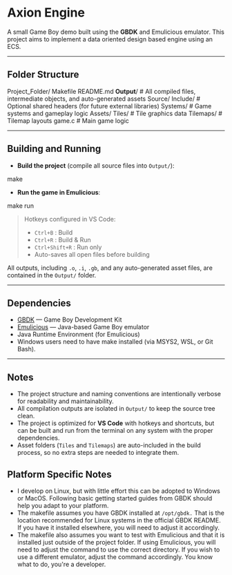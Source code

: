 # Axion Engine

A small Game Boy demo built using the **GBDK** and Emulicious emulator.
This project aims to implement a data oriented design based engine using an ECS.

---

## Folder Structure

Project_Folder/
  Makefile
  README.md
  **Output**/                # All compiled files, intermediate objects, and auto-generated assets
  Source/
    Include/             # Optional shared headers (for future external libraries)
    Systems/             # Game systems and gameplay logic
    Assets/
      Tiles/             # Tile graphics data
      Tilemaps/          # Tilemap layouts
    game.c               # Main game logic

---

## Building and Running

- **Build the project** (compile all source files into `Output/`):

make

- **Run the game in Emulicious**:

make run

> Hotkeys configured in VS Code:
> - `Ctrl+B` : Build 
> - `Ctrl+R` : Build & Run  
> - `Ctrl+Shift+R` : Run only  
> - Auto-saves all open files before building  

All outputs, including `.o`, `.i`, `.gb`, and any auto-generated asset files, are contained in the `Output/` folder.

---

## Dependencies

- [GBDK](https://gbdk-2020.github.io/) — Game Boy Development Kit  
- [Emulicious](https://emulicious.net/) — Java-based Game Boy emulator  
- Java Runtime Environment (for Emulicious)
- Windows users need to have make installed (via MSYS2, WSL, or Git Bash).

---

## Notes

- The project structure and naming conventions are intentionally verbose for readability and maintainability.  
- All compilation outputs are isolated in `Output/` to keep the source tree clean.  
- The project is optimized for **VS Code** with hotkeys and shortcuts, but can be built and run from the terminal on any system with the proper dependencies.  
- Asset folders (`Tiles` and `Tilemaps`) are auto-included in the build process, so no extra steps are needed to integrate them.

## Platform Specific Notes
- I develop on Linux, but with little effort this can be adopted to Windows or MacOS. Following basic getting started guides from GBDK should help you adapt to your platform.
- The makefile assumes you have GBDK installed at `/opt/gbdk.` That is the location recommended for Linux systems in the official GBDK README. If you have it installed elsewhere, you will need to adjust it accordingly.
- The makefile also assumes you want to test with Emulicious and that it is installed just outside of the project folder. If using Emulicious, you will need to adjust the command to use the correct directory. If you wish to use a different emulator, adjust the command accordingly. You know what to do, you're a developer.

